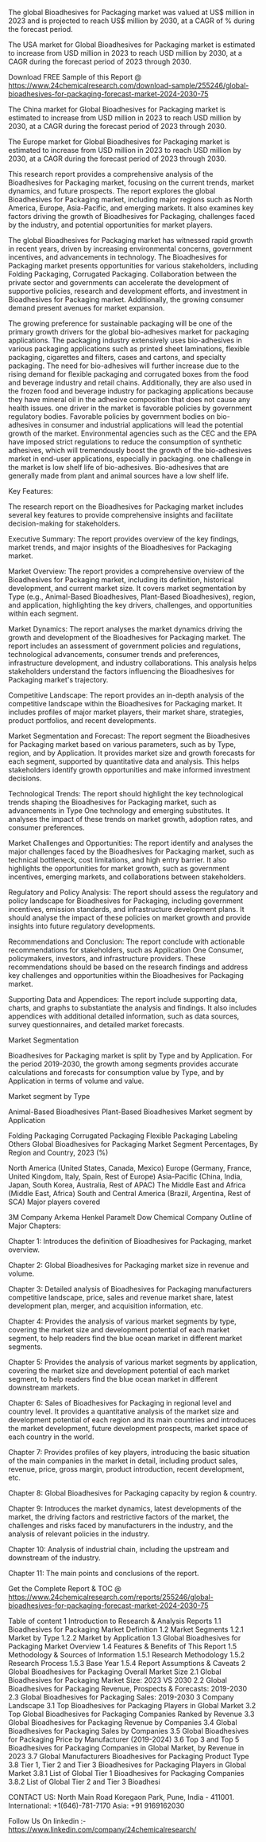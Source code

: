 The global Bioadhesives for Packaging market was valued at US$ million in 2023 and is projected to reach US$ million by 2030, at a CAGR of % during the forecast period.

The USA market for Global Bioadhesives for Packaging market is estimated to increase from USD million in 2023 to reach USD million by 2030, at a CAGR during the forecast period of 2023 through 2030.

Download FREE Sample of this Report @ https://www.24chemicalresearch.com/download-sample/255246/global-bioadhesives-for-packaging-forecast-market-2024-2030-75

The China market for Global Bioadhesives for Packaging market is estimated to increase from USD million in 2023 to reach USD million by 2030, at a CAGR during the forecast period of 2023 through 2030.

The Europe market for Global Bioadhesives for Packaging market is estimated to increase from USD million in 2023 to reach USD million by 2030, at a CAGR during the forecast period of 2023 through 2030.

This research report provides a comprehensive analysis of the Bioadhesives for Packaging market, focusing on the current trends, market dynamics, and future prospects. The report explores the global Bioadhesives for Packaging market, including major regions such as North America, Europe, Asia-Pacific, and emerging markets. It also examines key factors driving the growth of Bioadhesives for Packaging, challenges faced by the industry, and potential opportunities for market players.

The global Bioadhesives for Packaging market has witnessed rapid growth in recent years, driven by increasing environmental concerns, government incentives, and advancements in technology. The Bioadhesives for Packaging market presents opportunities for various stakeholders, including Folding Packaging, Corrugated Packaging. Collaboration between the private sector and governments can accelerate the development of supportive policies, research and development efforts, and investment in Bioadhesives for Packaging market. Additionally, the growing consumer demand present avenues for market expansion.

The growing preference for sustainable packaging will be one of the primary growth drivers for the global bio-adhesives market for packaging applications. The packaging industry extensively uses bio-adhesives in various packaging applications such as printed sheet laminations, flexible packaging, cigarettes and filters, cases and cartons, and specialty packaging. The need for bio-adhesives will further increase due to the rising demand for flexible packaging and corrugated boxes from the food and beverage industry and retail chains. Additionally, they are also used in the frozen food and beverage industry for packaging applications because they have mineral oil in the adhesive composition that does not cause any health issues. one driver in the market is favorable policies by government regulatory bodies. Favorable policies by government bodies on bio-adhesives in consumer and industrial applications will lead the potential growth of the market. Environmental agencies such as the CEC and the EPA have imposed strict regulations to reduce the consumption of synthetic adhesives, which will tremendously boost the growth of the bio-adhesives market in end-user applications, especially in packaging. one challenge in the market is low shelf life of bio-adhesives. Bio-adhesives that are generally made from plant and animal sources have a low shelf life.

Key Features:

The research report on the Bioadhesives for Packaging market includes several key features to provide comprehensive insights and facilitate decision-making for stakeholders.

Executive Summary: The report provides overview of the key findings, market trends, and major insights of the Bioadhesives for Packaging market.

Market Overview: The report provides a comprehensive overview of the Bioadhesives for Packaging market, including its definition, historical development, and current market size. It covers market segmentation by Type (e.g., Animal-Based Bioadhesives, Plant-Based Bioadhesives), region, and application, highlighting the key drivers, challenges, and opportunities within each segment.

Market Dynamics: The report analyses the market dynamics driving the growth and development of the Bioadhesives for Packaging market. The report includes an assessment of government policies and regulations, technological advancements, consumer trends and preferences, infrastructure development, and industry collaborations. This analysis helps stakeholders understand the factors influencing the Bioadhesives for Packaging market's trajectory.

Competitive Landscape: The report provides an in-depth analysis of the competitive landscape within the Bioadhesives for Packaging market. It includes profiles of major market players, their market share, strategies, product portfolios, and recent developments.

Market Segmentation and Forecast: The report segment the Bioadhesives for Packaging market based on various parameters, such as by Type, region, and by Application. It provides market size and growth forecasts for each segment, supported by quantitative data and analysis. This helps stakeholders identify growth opportunities and make informed investment decisions.

Technological Trends: The report should highlight the key technological trends shaping the Bioadhesives for Packaging market, such as advancements in Type One technology and emerging substitutes. It analyses the impact of these trends on market growth, adoption rates, and consumer preferences.

Market Challenges and Opportunities: The report identify and analyses the major challenges faced by the Bioadhesives for Packaging market, such as technical bottleneck, cost limitations, and high entry barrier. It also highlights the opportunities for market growth, such as government incentives, emerging markets, and collaborations between stakeholders.

Regulatory and Policy Analysis: The report should assess the regulatory and policy landscape for Bioadhesives for Packaging, including government incentives, emission standards, and infrastructure development plans. It should analyse the impact of these policies on market growth and provide insights into future regulatory developments.

Recommendations and Conclusion: The report conclude with actionable recommendations for stakeholders, such as Application One Consumer, policymakers, investors, and infrastructure providers. These recommendations should be based on the research findings and address key challenges and opportunities within the Bioadhesives for Packaging market.

Supporting Data and Appendices: The report include supporting data, charts, and graphs to substantiate the analysis and findings. It also includes appendices with additional detailed information, such as data sources, survey questionnaires, and detailed market forecasts.

Market Segmentation

Bioadhesives for Packaging market is split by Type and by Application. For the period 2019-2030, the growth among segments provides accurate calculations and forecasts for consumption value by Type, and by Application in terms of volume and value.

Market segment by Type

Animal-Based Bioadhesives
Plant-Based Bioadhesives
Market segment by Application

Folding Packaging
Corrugated Packaging
Flexible Packaging
Labeling
Others
Global Bioadhesives for Packaging Market Segment Percentages, By Region and Country, 2023 (%)

North America (United States, Canada, Mexico)
Europe (Germany, France, United Kingdom, Italy, Spain, Rest of Europe)
Asia-Pacific (China, India, Japan, South Korea, Australia, Rest of APAC)
The Middle East and Africa (Middle East, Africa)
South and Central America (Brazil, Argentina, Rest of SCA)
Major players covered

3M Company
Arkema
Henkel
Paramelt
Dow Chemical Company
Outline of Major Chapters:

Chapter 1: Introduces the definition of Bioadhesives for Packaging, market overview.

Chapter 2: Global Bioadhesives for Packaging market size in revenue and volume.

Chapter 3: Detailed analysis of Bioadhesives for Packaging manufacturers competitive landscape, price, sales and revenue market share, latest development plan, merger, and acquisition information, etc.

Chapter 4: Provides the analysis of various market segments by type, covering the market size and development potential of each market segment, to help readers find the blue ocean market in different market segments.

Chapter 5: Provides the analysis of various market segments by application, covering the market size and development potential of each market segment, to help readers find the blue ocean market in different downstream markets.

Chapter 6: Sales of Bioadhesives for Packaging in regional level and country level. It provides a quantitative analysis of the market size and development potential of each region and its main countries and introduces the market development, future development prospects, market space of each country in the world.

Chapter 7: Provides profiles of key players, introducing the basic situation of the main companies in the market in detail, including product sales, revenue, price, gross margin, product introduction, recent development, etc.

Chapter 8: Global Bioadhesives for Packaging capacity by region & country.

Chapter 9: Introduces the market dynamics, latest developments of the market, the driving factors and restrictive factors of the market, the challenges and risks faced by manufacturers in the industry, and the analysis of relevant policies in the industry.

Chapter 10: Analysis of industrial chain, including the upstream and downstream of the industry.

Chapter 11: The main points and conclusions of the report.

Get the Complete Report & TOC @ https://www.24chemicalresearch.com/reports/255246/global-bioadhesives-for-packaging-forecast-market-2024-2030-75

Table of content
1 Introduction to Research & Analysis Reports
1.1 Bioadhesives for Packaging Market Definition
1.2 Market Segments
1.2.1 Market by Type
1.2.2 Market by Application
1.3 Global Bioadhesives for Packaging Market Overview
1.4 Features & Benefits of This Report
1.5 Methodology & Sources of Information
1.5.1 Research Methodology
1.5.2 Research Process
1.5.3 Base Year
1.5.4 Report Assumptions & Caveats
2 Global Bioadhesives for Packaging Overall Market Size
2.1 Global Bioadhesives for Packaging Market Size: 2023 VS 2030
2.2 Global Bioadhesives for Packaging Revenue, Prospects & Forecasts: 2019-2030
2.3 Global Bioadhesives for Packaging Sales: 2019-2030
3 Company Landscape
3.1 Top Bioadhesives for Packaging Players in Global Market
3.2 Top Global Bioadhesives for Packaging Companies Ranked by Revenue
3.3 Global Bioadhesives for Packaging Revenue by Companies
3.4 Global Bioadhesives for Packaging Sales by Companies
3.5 Global Bioadhesives for Packaging Price by Manufacturer (2019-2024)
3.6 Top 3 and Top 5 Bioadhesives for Packaging Companies in Global Market, by Revenue in 2023
3.7 Global Manufacturers Bioadhesives for Packaging Product Type
3.8 Tier 1, Tier 2 and Tier 3 Bioadhesives for Packaging Players in Global Market
3.8.1 List of Global Tier 1 Bioadhesives for Packaging Companies
3.8.2 List of Global Tier 2 and Tier 3 Bioadhesi

CONTACT US:
North Main Road Koregaon Park, Pune, India - 411001.
International: +1(646)-781-7170
Asia: +91 9169162030

Follow Us On linkedin :- https://www.linkedin.com/company/24chemicalresearch/
